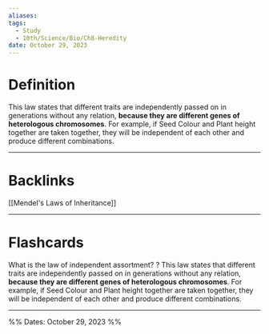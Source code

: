 ```yaml
---
aliases: 
tags:
  - Study
  - 10th/Science/Bio/Ch8-Heredity
date: October 29, 2023
---
```

# Definition
This law states that different traits are independently passed on in generations without any relation, **because they are different genes of heterologous chromosomes**. For example, if Seed Colour and Plant height together are taken together, they will be independent of each other and produce different combinations.



---
# Backlinks
[[Mendel's Laws of Inheritance]]

---
# Flashcards

What is the law of independent assortment?
?
This law states that different traits are independently passed on in generations without any relation, **because they are different genes of heterologous chromosomes**. For example, if Seed Colour and Plant height together are taken together, they will be independent of each other and produce different combinations.
<!--SR:!2024-09-12,203,280-->

---

%%
Dates: October 29, 2023
%%